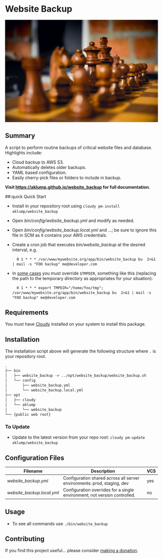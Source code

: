 # Website Backup

![website_backup](docs/images/website-backup.jpg)

## Summary

A script to perform routine backups of critical website files and database.  Highlights include:

* Cloud backup to AWS S3.
* Automatically deletes older backups.
* YAML based configuration.
* Easily cherry-pick files or folders to include in backup.

**Visit <https://aklump.github.io/website_backup> for full documentation.**

##:quick Quick Start

- Install in your repository root using `cloudy pm-install aklump/website_backup`
- Open _bin/config/website_backup.yml_ and modify as needed.
- Open _bin/config/website_backup.local.yml_ and ...; be sure to ignore this file in SCM as it contains your AWS credentials.
- Create a cron job that executes _bin/website_backup_ at the desired interval, e.g.

        0 1 * * * /var/www/mywebsite.org/app/bin/website_backup bu  2>&1 | mail -s "FOO backup" me@developer.com

- In [some cases](@trouble:tmpdir) you must override `$TMPDIR`, something like this (replacing the path to the temporary directory as appropriates for your situation):

        0 1 * * * export TMPDIR="/home/foo/tmp"; /var/www/mywebsite.org/app/bin/website_backup bu  2>&1 | mail -s "FOO backup" me@developer.com

## Requirements

You must have [Cloudy](https://github.com/aklump/cloudy) installed on your system to install this package.

## Installation

The installation script above will generate the following structure where `.` is your repository root.

    .
    ├── bin
    │   ├── website_backup -> ../opt/website_backup/website_backup.sh
    │   └── config
    │       ├── website_backup.yml
    │       └── website_backup.local.yml
    ├── opt
    │   ├── cloudy
    │   └── aklump
    │       └── website_backup
    └── {public web root}

### To Update

- Update to the latest version from your repo root: `cloudy pm-update aklump/website_backup`

## Configuration Files

| Filename | Description | VCS |
|----------|----------|---|
| _website_backup.yml_ | Configuration shared across all server environments: prod, staging, dev  | yes |
| _website_backup.local.yml_ | Configuration overrides for a single environment; not version controlled. | no |

## Usage

* To see all commands use `./bin/website_backup`

## Contributing

If you find this project useful... please consider [making a donation](https://www.paypal.com/cgi-bin/webscr?cmd=_s-xclick&hosted_button_id=4E5KZHDQCEUV8&item_name=Gratitude%20for%20).
